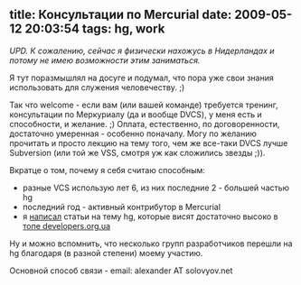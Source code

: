 title: Консультации по Mercurial
date: 2009-05-12 20:03:54
tags: hg, work
----


*UPD. К сожалению, сейчас я физически нахожусь в Нидерландах и потому не имею возможности этим заниматься.*

Я тут поразмышлял на досуге и подумал, что пора уже свои знания использовать для
служения человечеству. ;)

Так что welcome - если вам (или вашей команде) требуется тренинг, консультации
по Меркуриалу (да и вообще DVCS), у меня есть и способности, и желание. ;)
Оплата, естественно, по договоренности, достаточно умеренная - особенно
поначалу. Могу по желанию прочитать и просто лекцию на тему того, чем же
все-таки DVCS лучше Subversion (или той же VSS, смотря уж как сложились звезды
;)).

Вкратце о том, почему я себя считаю способным:

 - разные VCS использую лет 6, из них последние 2 - большей частью hg
 - последний год - активный контрибутор в Mercurial
 - я [написал][1] статьи на тему hg, которые висят достаточно высоко в [топе developers.org.ua][2]

Ну и можно вспомнить, что несколько групп разработчиков перешли на hg благодаря
(в разной степени) моему участию.

Основной способ связи - email: alexander AT solovyov.net

[1]: http://piranha.org.ua/blog/2008/10/15/mercurial-articles/
[2]: http://www.developers.org.ua/blog/top50/
